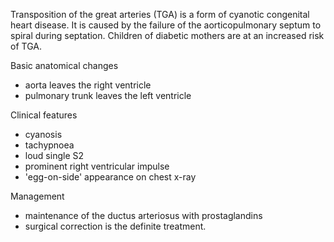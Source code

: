 Transposition of the great arteries (TGA) is a form of cyanotic congenital heart disease. It is caused by the failure of the aorticopulmonary septum to spiral during septation. Children of diabetic mothers are at an increased risk of TGA.  
  
Basic anatomical changes  
* aorta leaves the right ventricle
* pulmonary trunk leaves the left ventricle

  
Clinical features  
* cyanosis
* tachypnoea
* loud single S2
* prominent right ventricular impulse
* 'egg\-on\-side' appearance on chest x\-ray

  
Management  
* maintenance of the ductus arteriosus with prostaglandins
* surgical correction is the definite treatment.
